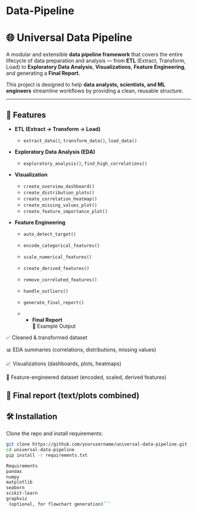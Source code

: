 # Data-Pipeline

# 🌐 Universal Data Pipeline

A modular and extensible **data pipeline framework** that covers the entire lifecycle of data preparation and analysis — from **ETL** (Extract, Transform, Load) to **Exploratory Data Analysis**, **Visualizations**, **Feature Engineering**, and generating a **Final Report**.

This project is designed to help **data analysts, scientists, and ML engineers** streamline workflows by providing a clean, reusable structure.

---

## 🚀 Features
- **ETL (Extract → Transform → Load)**  
  - `extract_data()`, `transform_data()`, `load_data()`

- **Exploratory Data Analysis (EDA)**  
  - `exploratory_analysis()`, `find_high_correlations()`

- **Visualization**  
  - `create_overview_dashboard()`  
  - `create_distribution_plots()`  
  - `create_correlation_heatmap()`  
  - `create_missing_values_plot()`  
  - `create_feature_importance_plot()`

- **Feature Engineering**  
  - `auto_detect_target()`  
  - `encode_categorical_features()`  
  - `scale_numerical_features()`  
  - `create_derived_features()`  
  - `remove_correlated_features()`  
  - `handle_outliers()`
  - `generate_final_report()`
 
  - - **Final Report**  
📖 Example Output

✅ Cleaned & transformed dataset

📊 EDA summaries (correlations, distributions, missing values)

📈 Visualizations (dashboards, plots, heatmaps)

🧩 Feature-engineered dataset (encoded, scaled, derived features)

📝 Final report (text/plots combined)
---
## 🛠 Installation

Clone the repo and install requirements:

```bash
git clone https://github.com/yourusername/universal-data-pipeline.git
cd universal-data-pipeline
pip install -r requirements.txt

Requirements
pandas
numpy
matplotlib
seaborn
scikit-learn
graphviz
 (optional, for flowchart generation)```



